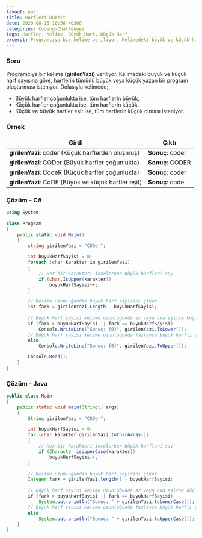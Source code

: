 ```yaml
---
layout: post
title: Harfleri Düzelt
date: 2020-08-15 10:56 +0300
categories: Coding-Challenges
tags: Harfler, Kelime, Büyük Harf, Küçük Harf
excerpt: Programcıya bir kelime veriliyor. Kelimedeki büyük ve küçük harf sayısına göre,  harflerin tümünü büyük veya küçük yazan bir program oluşturması isteniyor...
---
```

### Soru
Programcıya bir kelime **(girilenYazi)** veriliyor. Kelimedeki büyük ve küçük harf sayısına göre,  harflerin tümünü büyük veya küçük yazan bir program oluşturması isteniyor. Dolasıyla kelimede;

* Büyük harfler çoğunlukta ise, tüm harflerin büyük,
* Küçük harfler çoğunlukta ise, tüm harflerin küçük,
* Küçük ve büyük harfler eşit ise, tüm harflerin küçük olması isteniyor.

### Örnek

| Girdi                  | Çıktı            |
|------------------------|------------------|
| **girilenYazi**: coder (Küçük harflerden oluşmuş) | **Sonuç**: coder |
| **girilenYazi**: CODer (Büyük harfler çoğunlukta)| **Sonuç**: CODER |
| **girilenYazi**: CodeR (Küçük harfler çoğunlukta)| **Sonuç**: coder |
| **girilenYazi**: CoDE (Büyük ve küçük harfler eşit)| **Sonuç**: code |

### Çözüm - C#
```csharp
using System;

class Program
{
    public static void Main()
    {
        string girilenYazi = "CODer";

        int buyukHarfSayisi = 0;
        foreach (char karakter in girilenYazi)
        {
            // Her bir karakteri incelerken büyük harfleri say
            if (char.IsUpper(karakter))
                buyukHarfSayisi++;
        }

        // Kelime uzunluğundan büyük harf sayısını çıkar
        int fark = girilenYazi.Length - buyukHarfSayisi;
        
        // Büyük harf sayısı kelime uzunluğunda az veya ona eşitse küçük harfli yaz
        if (fark > buyukHarfSayisi || fark == buyukHarfSayisi)
            Console.WriteLine("Sonuç: {0}", girilenYazi.ToLower());
        // Büyük harf sayısı kelime uzunluğunda fazlaysa büyük harfli yaz
        else
            Console.WriteLine("Sonuç: {0}", girilenYazi.ToUpper());

        Console.Read();
    }
}
```

### Çözüm - Java
```java
public class Main
{
	public static void main(String[] args) 
    {
        String girilenYazi = "CODer";

        int buyukHarfSayisi = 0;
        for (char karakter:girilenYazi.toCharArray())
        {
            // Her bir karakteri incelerken büyük harfleri say
            if (Character.isUpperCase(karakter))
                buyukHarfSayisi++;
        }

        // Kelime uzunluğundan büyük harf sayısını çıkar
        Integer fark = girilenYazi.length() - buyukHarfSayisi;
        
        // Büyük harf sayısı kelime uzunluğunda az veya ona eşitse küçük harfli yaz
        if (fark > buyukHarfSayisi || fark == buyukHarfSayisi)
            System.out.println("Sonuç: " + girilenYazi.toLowerCase());
        // Büyük harf sayısı kelime uzunluğunda fazlaysa büyük harfli yaz
        else
            System.out.println("Sonuç: " + girilenYazi.toUpperCase());
	}
}
```